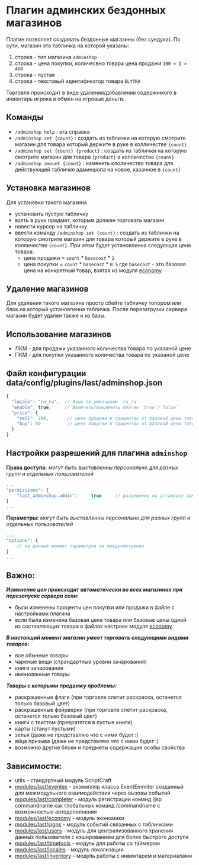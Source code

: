 <!-- TITLE: аdminshop -->
<!-- SUBTITLE: описание плагина `adminshop` -->

# Плагин админских бездонных магазинов
Плагин позволяет создавать бездонные магазины (без сундука).
По сути, магазин это табличка на которой указаны:
 1. строка - тип магазина `adminshop`
 2. строка - цена покупки, количесвно товара цена продажи `100 < 1 > 400`
 3. строка - пустая
 4. строка - текстовый идентификатор товара `ELYTRA`

Торговля происходит в виде удаления/добавления содержимого в инвентарь игрока в обмен на игровые деньги. 
 
## Команды
 - `/adminshop help` : эта справка
 - `/adminshop set {count}` : создать из таблички на которую смотрите магазин для товара который держите в руке в колличестве `{count}`
 - `/adminshop set {count} {product}` : создать из таблички на которую смотрите магазин для товара `{product}` в колличестве `{count}`
 - `/adminshop amount {count}`  : изменить клоличество товара для действующей табличке админшопа на новое, казанное в `{count}`

## Установка магазинов
Для установки такого магазина
 - установить пустую табличку
 - взять в руки предмет, которым должен торговать магазин
 - навести курсор на табличку
 - ввести команду `/adminshop set {count}` : создать из таблички на которую смотрите магазин для товара который держите в руке в колличестве `{count}`. При этом будет установленна следующая цена товара:
   - цена продажи = `count` * `basecost` * `2`
   - цена покупки = `count` * `basecost` * `0.5`
где `basecost` - это базовая цена на конкретный товар, взятая из модуля [economy](/modules/economy)
     
## Удаление магазинов
Для удаления такого магазина просто сбейте табличку топором или блок на который установленна табличка.
После перезагрузки сервера магазин будет удален также и из базы.

## Использование магазинов
  - ЛКМ - для продажи указанного количества товара по указаной цене 
  - ПКМ - для покупки указанного количества товара по указаной цене 

## Файл конфигурации data/config/plugins/last/adminshop.json
```js
{
  "locale": "ru_ru",  // Язык по умолчанию `ru_ru`
  "enable": true,     // Включить/выключить плагин `true`/`false`
  "price": {
    "sell": 200,       // цена продажи в процентах от базовой цены товара
    "buy": 50          // цена покупки в процентах от базовой цены товара
  }
}
```

## Настройки разрешений для плагина `adminshop` 

**Права доступа:** *могут быть выставленны персонально для разных групп и отдельных пользователей*
```js
...
"permissions": {
    "last_adminshop.admin":     true     // разрешение на установку админских магазинов
}
...
```

**Параметры:** *могут быть выставленны персонально для разных групп и отдельных пользователей*
```js
...
"options": {
	// на данный момент параметров не предусмотренно
}
...
```
## Важно:
***Изменение цен происходит автоматически во всех магазинах при перезапуске сервера если:***
 - были изменены проценты цен покупки или продажи в файле с настройками плагина
 - если была изменена базовая цена товара или базовые цены одной из составляющих товара в файлах настроек модуля [economy](/modules/economy)
 
***В настоящий момент магазин умеет торговать следующими видами товаров:***
 - все обычные товары
 - чареные вещи (страндартные уровни зачарования)
 - книги зачарования
 - именованные товары

***Товары с которыми предвижу проблемы:***
 - раскрашенные флаги (при торговле слетит раскраска, останется только базовый цвет)
 - раскрашенные фейрверки (при торговле слетит раскраска, останется только базовый цвет)
 - книги с текстом (превратятся в пустые книги)
 - карты (станут пустыми)
 - зелья (даже не представляю что с ними будет :)
 - яйца призыва (даже не представляю что с ними будет :)
 - возможно другие блоки и предметы содержащие особы свойства
 
## Зависимости:
 - utils - стандартный модуль ScriptCraft
 - [modules/last/eventex](/modules/eventex)     - экземпляр класса EventEmmiter созданный для межмодульного взаимодействия через вызовы событий
 - [modules/last/completer](/modules/completer)   - модуль регистрации команд /jsp commandname как глобальных команд /commandname с возможностью автодополнения
 - [modules/last/economy](/modules/economy)     - модуль экономики
 - [modules/last/signs](/modules/signs)       - модуль событий связанных с табличками
 - [modules/last/users](/modules/users)       - модуль для централизованного хранения данных пользователя с кэшированием для более быстрого доступа
 - [modules/last/timetools](/modules/timetools)   - модуль для работы со таймером
 - [modules/last/locales](/modules/locales)     - модуль локализации
 - [modules/last/inventory](/modules/last/inventory)   - модуль работы с инвентарем и материалами
